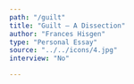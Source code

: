 ```yaml
---
path: "/guilt"
title: "Guilt — A Dissection"
author: "Frances Hisgen"
type: "Personal Essay"
source: "../../icons/4.jpg"
interview: "No"

---
```



